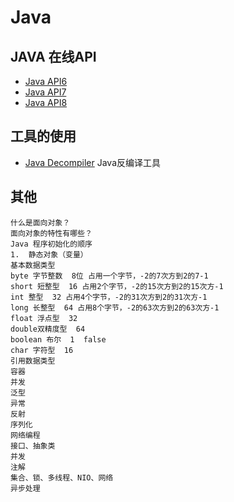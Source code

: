 # Java

## JAVA 在线API
- [Java API6](https://docs.oracle.com/javase/6/docs/api/)
- [Java API7](https://docs.oracle.com/javase/7/docs/api/)
- [Java API8](https://docs.oracle.com/javase/8/docs/api/)


## 工具的使用
- [Java Decompiler](http://jd.benow.ca/)  Java反编译工具


## 其他
```text
什么是面向对象？
面向对象的特性有哪些？
Java 程序初始化的顺序
1.  静态对象（变量）
基本数据类型
byte 字节整数  8位 占用一个字节，-2的7次方到2的7-1
short 短整型  16 占用2个字节，-2的15次方到2的15次方-1
int 整型  32 占用4个字节，-2的31次方到2的31次方-1
long 长整型  64 占用8个字节，-2的63次方到2的63次方-1
float 浮点型  32
double双精度型  64
boolean 布尔  1  false
char 字符型  16
引用数据类型
容器
并发
泛型
异常
反射
序列化
网络编程
接口、抽象类
并发
注解
集合、锁、多线程、NIO、网络
异步处理

```